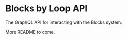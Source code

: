 # Blocks by Loop API

The GraphQL API for interacting with the Blocks system.

More README to come.
